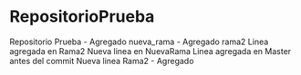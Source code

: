 # RepositorioPrueba
Repositorio Prueba - Agregado nueva_rama - Agregado rama2
Linea agregada en Rama2
Nueva linea en NuevaRama
Linea agregada en Master antes del commit
Nueva linea Rama2 - Agregado